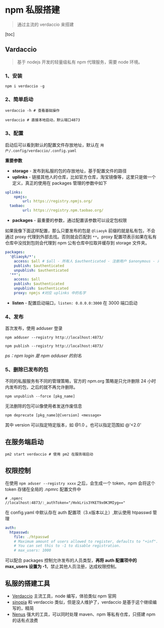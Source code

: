 # npm 私服搭建

> 通过主流的 verdaccio 来搭建

[toc]

## Vardaccio

> 基于 nodejs 开发的轻量级私有 npm 代理服务，需要 node 环境。

### 1、安装

```shell
npm i verdaccio -g
```

### 2、简单启动

```shell
verdaccio -h # 查看基础操作

verdaccio # 直接本地启动，默认端口4873
```

### 3、配置

启动后可以看到默认的配置文件存放地址，默认在 `用户/.config/verdaccio/.config.yaml`

**重要参数**

- **storage** - 发布到私服的包的存放地址，基于配置文件的路径
- **uplinks** - 链接其他人的仓库，比如官方仓库，淘宝镜像等，这里只是做一个定义，真正的使用在 packages 管理的参数中如下

```yaml
uplinks:
	npmjs:
		url: https://registry.npmjs.org/
  taobao:
		url: https://registry.npm.taobao.org/
```

- **packages** - 最重要的参数，通过配置该参数可以设定包权限

如果我像下面这样配置，那么只要发布的包是 `@liaoyk` 前缀的就是私有包，不会通过 proxy 代理到外部去找。否则就会匹配到 `**`。proxy 配置项表示如果在私有仓库中没找到包则会代理到 npm 公有仓库中拉取并缓存到 storage 文件夹。

```yaml
packages:
  '@liaoyk/*':
    access: $all # $all - 所有人 $authenticated - 注册用户 $anonymous - 未注册用户（匿名用户）
    publish: $authenticated
    unpublish: $authenticated
  '**':
    access: $all
    publish: $authenticated
    unpublish: $authenticated
    proxy: npmjs #对应 uplinks 中的名字
```

- **listen** - 配置启动端口，`listen: 0.0.0.0:3000` 在 3000 端口启动

### 4、发布

 首次发布，使用 adduser 登录

`npm adduser --registry http://localhost:4873/`

`npm publish --registry http://localhost:4873/`

*ps：npm login 是 npm adduser 的别名* 

### 5、删除已发布的包

不同的私服服务有不同的管理策略，官方的 npm.org 策略是只允许删除 24 小时内发布的包，之后的就不再允许删除。

`npm unpublish --force [pkg_name]`

无法删除的包可以像使用者发送作废信息

`npm deprecate [pkg_name]@[version] <message>`

其中 version 可以指定特定版本，如 @1.0 。也可以指定范围如 @'<2.0'

## 在服务端启动

```shell
pm2 start verdaccio # 使用 pm2 在服务端启动
```



## 权限控制

在使用 `npm aduser --registry xxxx` 之后，会生成一个 token，npm 会将这个 token 存储在全局的 .npmrc 配置文件中

```
# .npmrc
//localhost:4873/:_authToken="/HxkLris3YKET9x0K3MIyg=="
```

在 config.yaml 中默认存在 auth 配置项（3.x版本以上）,默认使用 htpasswd 管理

```yaml
auth:
  htpasswd:
    file: ./htpasswd
    # Maximum amount of users allowed to register, defaults to "+inf".
    # You can set this to -1 to disable registration.
    # max_users: 1000
```

可以配合 packages 控制允许发布的人员类型，**再将 auth 配置项中的 max_users 设置为 -1**，禁止其他人员注册，达成权限控制。

## 私服的搭建工具

- [Verdaccio](https://verdaccio.org) 主流工具，node 编写，体验类似 npm 官网
- [sinopia](https://github.com/rlidwka/sinopia) 和 verdaccio 类似，但是没人维护了，verdaccio 是基于这个继续编写的，精简
- [Nenus](https://www.sonatype.com/nexus/repository-oss) 强大的工具，可以同时处理 maven、npm 等私有仓库，只搭建 npm 的话有点浪费
